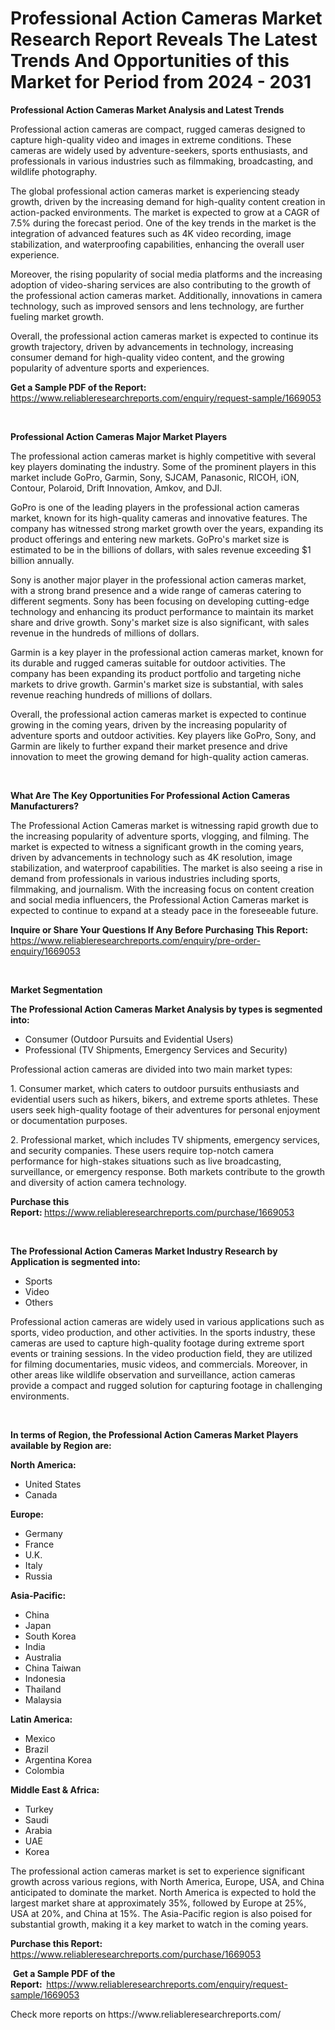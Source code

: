 <p><h1>Professional Action Cameras Market Research Report Reveals The Latest Trends And Opportunities of this Market for Period from 2024 - 2031</h1></p><p><strong>Professional Action Cameras Market Analysis and Latest Trends</strong></p>
<p><p>Professional action cameras are compact, rugged cameras designed to capture high-quality video and images in extreme conditions. These cameras are widely used by adventure-seekers, sports enthusiasts, and professionals in various industries such as filmmaking, broadcasting, and wildlife photography.</p><p>The global professional action cameras market is experiencing steady growth, driven by the increasing demand for high-quality content creation in action-packed environments. The market is expected to grow at a CAGR of 7.5% during the forecast period. One of the key trends in the market is the integration of advanced features such as 4K video recording, image stabilization, and waterproofing capabilities, enhancing the overall user experience.</p><p>Moreover, the rising popularity of social media platforms and the increasing adoption of video-sharing services are also contributing to the growth of the professional action cameras market. Additionally, innovations in camera technology, such as improved sensors and lens technology, are further fueling market growth.</p><p>Overall, the professional action cameras market is expected to continue its growth trajectory, driven by advancements in technology, increasing consumer demand for high-quality video content, and the growing popularity of adventure sports and experiences.</p></p>
<p><strong>Get a Sample PDF of the Report:&nbsp;</strong> <a href="https://www.reliableresearchreports.com/enquiry/request-sample/1669053">https://www.reliableresearchreports.com/enquiry/request-sample/1669053</a></p>
<p>&nbsp;</p>
<p><strong>Professional Action Cameras Major Market Players</strong></p>
<p><p>The professional action cameras market is highly competitive with several key players dominating the industry. Some of the prominent players in this market include GoPro, Garmin, Sony, SJCAM, Panasonic, RICOH, iON, Contour, Polaroid, Drift Innovation, Amkov, and DJI.</p><p>GoPro is one of the leading players in the professional action cameras market, known for its high-quality cameras and innovative features. The company has witnessed strong market growth over the years, expanding its product offerings and entering new markets. GoPro's market size is estimated to be in the billions of dollars, with sales revenue exceeding $1 billion annually.</p><p>Sony is another major player in the professional action cameras market, with a strong brand presence and a wide range of cameras catering to different segments. Sony has been focusing on developing cutting-edge technology and enhancing its product performance to maintain its market share and drive growth. Sony's market size is also significant, with sales revenue in the hundreds of millions of dollars.</p><p>Garmin is a key player in the professional action cameras market, known for its durable and rugged cameras suitable for outdoor activities. The company has been expanding its product portfolio and targeting niche markets to drive growth. Garmin's market size is substantial, with sales revenue reaching hundreds of millions of dollars.</p><p>Overall, the professional action cameras market is expected to continue growing in the coming years, driven by the increasing popularity of adventure sports and outdoor activities. Key players like GoPro, Sony, and Garmin are likely to further expand their market presence and drive innovation to meet the growing demand for high-quality action cameras.</p></p>
<p>&nbsp;</p>
<p><strong>What Are The Key Opportunities For Professional Action Cameras Manufacturers?</strong></p>
<p><p>The Professional Action Cameras market is witnessing rapid growth due to the increasing popularity of adventure sports, vlogging, and filming. The market is expected to witness a significant growth in the coming years, driven by advancements in technology such as 4K resolution, image stabilization, and waterproof capabilities. The market is also seeing a rise in demand from professionals in various industries including sports, filmmaking, and journalism. With the increasing focus on content creation and social media influencers, the Professional Action Cameras market is expected to continue to expand at a steady pace in the foreseeable future.</p></p>
<p><strong>Inquire or Share Your Questions If Any Before Purchasing This Report:</strong> <a href="https://www.reliableresearchreports.com/enquiry/pre-order-enquiry/1669053">https://www.reliableresearchreports.com/enquiry/pre-order-enquiry/1669053</a></p>
<p>&nbsp;</p>
<p><strong>Market Segmentation</strong></p>
<p><strong>The Professional Action Cameras Market Analysis by types is segmented into:</strong></p>
<p><ul><li>Consumer (Outdoor Pursuits and Evidential Users)</li><li>Professional (TV Shipments, Emergency Services and Security)</li></ul></p>
<p><p>Professional action cameras are divided into two main market types: </p><p>1. Consumer market, which caters to outdoor pursuits enthusiasts and evidential users such as hikers, bikers, and extreme sports athletes. These users seek high-quality footage of their adventures for personal enjoyment or documentation purposes. </p><p>2. Professional market, which includes TV shipments, emergency services, and security companies. These users require top-notch camera performance for high-stakes situations such as live broadcasting, surveillance, or emergency response. Both markets contribute to the growth and diversity of action camera technology.</p></p>
<p><strong>Purchase this Report:&nbsp;</strong><a href="https://www.reliableresearchreports.com/purchase/1669053">https://www.reliableresearchreports.com/purchase/1669053</a></p>
<p>&nbsp;</p>
<p><strong>The Professional Action Cameras Market Industry Research by Application is segmented into:</strong></p>
<p><ul><li>Sports</li><li>Video</li><li>Others</li></ul></p>
<p><p>Professional action cameras are widely used in various applications such as sports, video production, and other activities. In the sports industry, these cameras are used to capture high-quality footage during extreme sport events or training sessions. In the video production field, they are utilized for filming documentaries, music videos, and commercials. Moreover, in other areas like wildlife observation and surveillance, action cameras provide a compact and rugged solution for capturing footage in challenging environments.</p></p>
<p>&nbsp;</p>
<p><strong>In terms of Region, the Professional Action Cameras Market Players available by Region are:</strong></p>
<p>
    <p> <strong> North America: </strong>
        <ul>
            <li>United States</li>
            <li>Canada</li>
        </ul>
        </p> 
    <p> <strong> Europe: </strong>
        <ul>
            <li>Germany</li>
            <li>France</li>
            <li>U.K.</li>
            <li>Italy</li>
            <li>Russia</li>
        </ul>
        </p> 
    <p> <strong> Asia-Pacific: </strong>
        <ul>
            <li>China</li>
            <li>Japan</li>
            <li>South Korea</li>
            <li>India</li>
            <li>Australia</li>
            <li>China Taiwan</li>
            <li>Indonesia</li>
            <li>Thailand</li>
            <li>Malaysia</li>
        </ul>
        </p> 
    <p> <strong> Latin America: </strong>
        <ul>
            <li>Mexico</li>
            <li>Brazil</li>
            <li>Argentina Korea</li>
            <li>Colombia</li>
        </ul>
        </p> 
    <p> <strong> Middle East & Africa: </strong>
        <ul>
            <li>Turkey</li>
            <li>Saudi</li>
            <li>Arabia</li>
            <li>UAE</li>
            <li>Korea</li>
        </ul>
    </p>
    </p>
<p><p>The professional action cameras market is set to experience significant growth across various regions, with North America, Europe, USA, and China anticipated to dominate the market. North America is expected to hold the largest market share at approximately 35%, followed by Europe at 25%, USA at 20%, and China at 15%. The Asia-Pacific region is also poised for substantial growth, making it a key market to watch in the coming years.</p></p>
<p><strong>Purchase this Report: </strong><a href="https://www.reliableresearchreports.com/purchase/1669053">https://www.reliableresearchreports.com/purchase/1669053</a></p>
<p>&nbsp;<strong>Get a Sample PDF of the Report:&nbsp;&nbsp;</strong><a href="https://www.reliableresearchreports.com/enquiry/request-sample/1669053">https://www.reliableresearchreports.com/enquiry/request-sample/1669053</a></p>
<p><strong></strong></p>
<p>Check more reports on https://www.reliableresearchreports.com/</p>